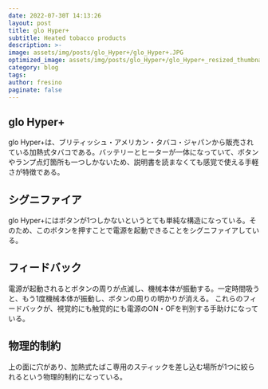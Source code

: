 ```yaml
---
date: 2022-07-30T 14:13:26
layout: post
title: glo Hyper+
subtitle: Heated tobacco products
description: >-
image: assets/img/posts/glo_Hyper+/glo_Hyper+.JPG
optimized_image: assets/img/posts/glo_Hyper+/glo_Hyper+_resized_thumbnail.JPG
category: blog
tags: 
author: fresino
paginate: false
---
```


## glo Hyper+

glo Hyper+は、ブリティッシュ・アメリカン・タバコ・ジャパンから販売されている加熱式タバコである。バッテリーとヒーターが一体になっていて、ボタンやランプ点灯箇所も一つしかないため、説明書を読まなくても感覚で使える手軽さが特徴である。

## シグニファイア

glo Hyper+にはボタンが1つしかないというとても単純な構造になっている。そのため、このボタンを押すことで電源を起動できることをシグニファイアしている。

## フィードバック

電源が起動されるとボタンの周りが点滅し、機械本体が振動する。一定時間吸うと、もう1度機械本体が振動し、ボタンの周りの明かりが消える。
これらのフィードバックが、視覚的にも触覚的にも電源のON・OFを判別する手助けになっている。

## 物理的制約

上の面に穴があり、加熱式たばこ専用のスティックを差し込む場所が1つに絞られるという物理的制約になっている。